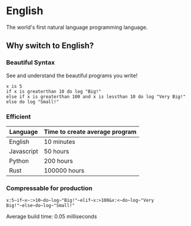 # English
The world's first natural language programming language.

## Why switch to English?
### Beautiful Syntax
See and understand the beautiful programs you write!
```
x is 5
if x is greaterthan 10 do log "Big!"
else if x is greaterthan 100 and x is lessthan 10 do log "Very Big!"
else do log "Small!"
```
### Efficient 
| Language      | Time to create average program |
| ----------- | ----------- |
| English | 10 minutes |
| Javascript | 50 hours       |
| Python | 200 hours        |
| Rust | 100000 hours |
### Compressable for production
```
x:5~if~x~:>10~do~log~"Big!"~elif~x:>100&x:<~do~log~"Very Big!"~else~do~log~"Small!"
```
Average build time: 0.05 milliseconds
